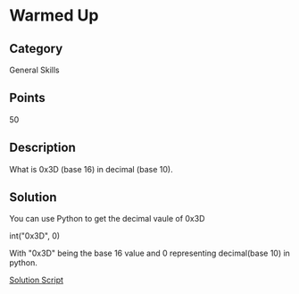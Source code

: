 # Warmed Up

## Category
General Skills

## Points 
50

## Description
What is 0x3D (base 16) in decimal (base 10).

## Solution
You can use Python to get the decimal vaule of 0x3D

int("0x3D", 0)

With "0x3D" being the base 16 value and 0 representing decimal(base 10) in python. 

[Solution Script](https://github.com/NDJSec/PicoCTF-2019-Writeup/blob/master/General_Skills/Warmed_Up/Solution.py)
